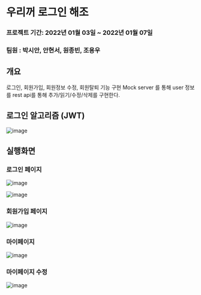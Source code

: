 # 우리꺼 로그인 해조 

### 프로젝트 기간: 2022년 01월 03일 ~ 2022년 01월 07일

### 팀원 : 박시안, 안현서, 원종빈, 조용우 


## 개요
로그인, 회원가입, 회원정보 수정, 회원탈퇴 기능 구현
Mock server 를 통해 user 정보를 rest api를 통해 추가/읽기/수정/삭제를 구현한다.



## 로그인 알고리즘 (JWT)

![image](https://user-images.githubusercontent.com/52738906/150735075-11ac843b-3b53-4824-81bf-f453ab5ea842.png)


## 실행화면 

### 로그인 페이지 

![image](https://user-images.githubusercontent.com/52738906/150736423-eff7d6ca-c1de-4794-aa0a-0b138a1f06fa.png)


![image](https://user-images.githubusercontent.com/52738906/150736498-8bab518c-360b-490a-aa19-31e002117d00.png)

### 회원가입 페이지 

![image](https://user-images.githubusercontent.com/52738906/150736556-febd7500-a569-4615-9559-1a50b83c8b2f.png)

### 마이페이지 

![image](https://user-images.githubusercontent.com/52738906/150736611-bcb2f520-40b3-4ed3-bcb5-f1fdb4569108.png)

### 마이페이지 수정 

![image](https://user-images.githubusercontent.com/52738906/150736698-2ddd52e7-d008-438e-bd70-349c16afbe1b.png)
